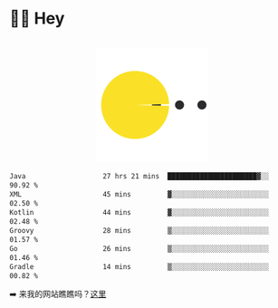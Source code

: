 
# 👋🏻 Hey
<div align="center">
	<br>
	<img src="https://raw.githubusercontent.com/Aniket965/Aniket965/master/pacman.svg?sanitize=true" width="200" height="200">
	<br>
</div>

<!--START_SECTION:waka-->

```text
Java                   27 hrs 21 mins  ██████████████████████▓░░   90.92 %
XML                    45 mins         ▓░░░░░░░░░░░░░░░░░░░░░░░░   02.50 %
Kotlin                 44 mins         ▓░░░░░░░░░░░░░░░░░░░░░░░░   02.48 %
Groovy                 28 mins         ▒░░░░░░░░░░░░░░░░░░░░░░░░   01.57 %
Go                     26 mins         ▒░░░░░░░░░░░░░░░░░░░░░░░░   01.46 %
Gradle                 14 mins         ▒░░░░░░░░░░░░░░░░░░░░░░░░   00.82 %
```

<!--END_SECTION:waka-->

 ➡️  来我的网站瞧瞧吗？[这里](https://www.shaolongfei.com)

